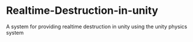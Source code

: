 # Realtime-Destruction-in-unity
A system for providing realtime destruction in unity using the unity physics system
